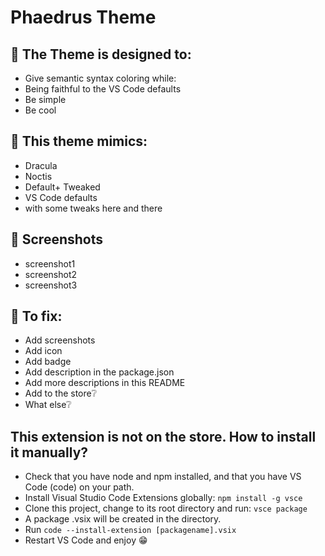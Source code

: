 # Phaedrus Theme

## 📃 The Theme is designed to:
- Give semantic syntax coloring while:
- Being faithful to the VS Code defaults
- Be simple
- Be cool

## 🦜 This theme mimics: 

- Dracula
- Noctis
- Default+ Tweaked
- VS Code defaults
- with some tweaks here and there

## 🌅 Screenshots

- screenshot1
- screenshot2
- screenshot3

## 📢 To fix:

- Add screenshots
- Add icon
- Add badge
- Add description in the package.json
- Add more descriptions in this README
- Add to the store❔
- What else❔

## This extension is not on the store. How to install it manually?
- Check that you have node and npm installed, and that you have VS Code (code) on your path.
- Install Visual Studio Code Extensions globally: `npm install -g vsce`
- Clone this project, change to its root directory and run: `vsce package`
- A package .vsix will be created in the directory.
- Run `code --install-extension [packagename].vsix`
- Restart VS Code and enjoy 😁
